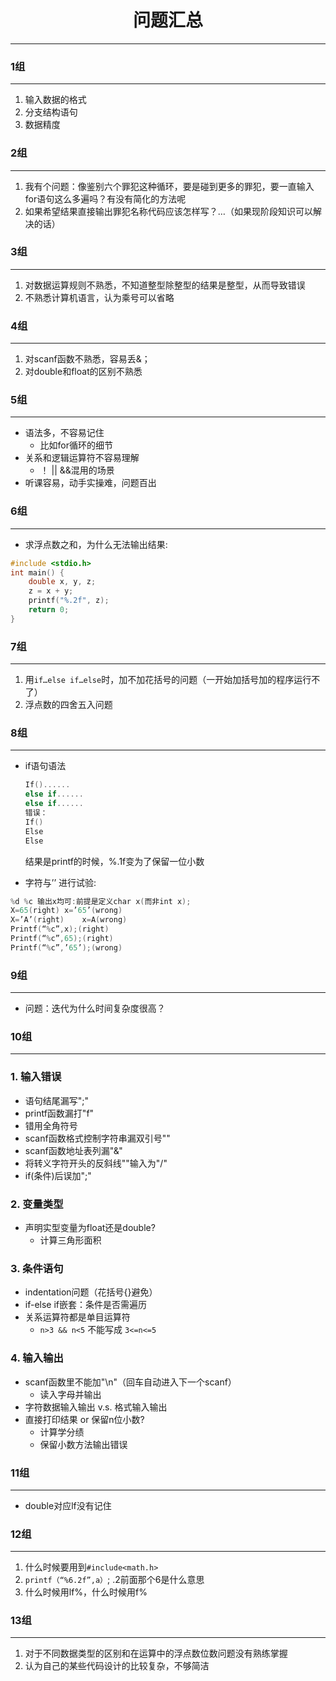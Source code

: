 <h1><center>问题汇总</center></h1>

---



### 1组

---

1. 输入数据的格式
2. 分支结构语句
3. 数据精度



### 2组

---

1. 我有个问题：像鉴别六个罪犯这种循环，要是碰到更多的罪犯，要一直输入for语句这么多遍吗？有没有简化的方法呢
2. 如果希望结果直接输出罪犯名称代码应该怎样写？…（如果现阶段知识可以解决的话）



### 3组

---

1. 对数据运算规则不熟悉，不知道整型除整型的结果是整型，从而导致错误
2. 不熟悉计算机语言，认为乘号可以省略



### 4组

---

1. 对scanf函数不熟悉，容易丢&；
2. 对double和float的区别不熟悉



### 5组

---

* 语法多，不容易记住
  * 比如for循环的细节
* 关系和逻辑运算符不容易理解
  * ！ || &&混用的场景
* 听课容易，动手实操难，问题百出



### 6组

---



* 求浮点数之和，为什么无法输出结果:

```C
#include <stdio.h>
int main() {
	double x, y, z;
	z = x + y;
	printf("%.2f", z);
	return 0;
}
```



### 7组

---

1. 用`if…else if…else`时，加不加花括号的问题（一开始加括号加的程序运行不了）
2. 浮点数的四舍五入问题



### 8组

---

* if语句语法

  

  ```C
  If()......
  else if......
  else if......
  错误：
  If()
  Else
  Else
  ```

  

  结果是printf的时候，%.1f变为了保留一位小数

* 字符与’’
  进行试验:

```C
%d %c 输出x均可:前提是定义char x(而非int x);
X=65(right)	x=’65’(wrong)
X=’A’(right)	x=A(wrong)
Printf(“%c”,x);(right)	
Printf(“%c”,65);(right)
Printf(“%c”,’65’);(wrong)
```



### 9组

---

* 问题：迭代为什么时间复杂度很高？



### 10组

---

### 1. 输入错误

   - 语句结尾漏写";"
   - printf函数漏打"f"
   - 错用全角符号
   - scanf函数格式控制字符串漏双引号""
   - scanf函数地址表列漏"&"
   - 将转义字符开头的反斜线"\"输入为"/"
   - if(条件)后误加";"

### 2. 变量类型

   - 声明实型变量为float还是double?
     + 计算三角形面积

### 3. 条件语句

   - indentation问题（花括号{}避免）
   - if-else if嵌套：条件是否需遍历
   - 关系运算符都是单目运算符
     + `n>3 && n<5` 不能写成 `3<=n<=5`

### 4. 输入输出

   - scanf函数里不能加"\n"（回车自动进入下一个scanf）
     + 读入字母并输出
   - 字符数据输入输出 v.s. 格式输入输出
   - 直接打印结果 or 保留n位小数?
     + 计算学分绩
     + 保留小数方法输出错误



### 11组

---

* double对应lf没有记住



### 12组

---

1. 什么时候要用到`#include<math.h>`
2. `printf（“%6.2f”,a）`;  .2前面那个6是什么意思
3. 什么时候用lf%，什么时候用f%



### 13组

---

1. 对于不同数据类型的区别和在运算中的浮点数位数问题没有熟练掌握
2. 认为自己的某些代码设计的比较复杂，不够简洁



